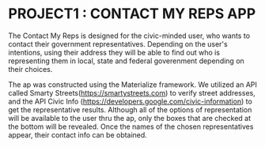 # PROJECT1 : CONTACT MY REPS APP 

The Contact My Reps is designed for the civic-minded user, who wants to contact their government representatives.  Depending on the user's intentions, using their address they will be able to find out who is representing them in local, state and federal goverenment depending on their choices.  

The ap was constructed using the Materialize framework.   We utilized an API called Smarty Streets(https://smartystreets.com) to verify street addresses, and the API Civic Info (https://developers.google.com/civic-information) to get the representative results.  Although all of the options of representation will be available to the user thru the ap, only the boxes that are checked at the bottom will be revealed.  Once the names of the chosen representatives appear, their contact info can be obtained.
















